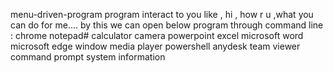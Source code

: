  menu-driven-program
program interact to you like , hi , how r u ,what you can do for me....
by this we can open below program through command line :
chrome
notepad#
calculator
camera
powerpoint
excel
microsoft word
microsoft edge
window media player
powershell
anydesk
team viewer
command prompt
system information

